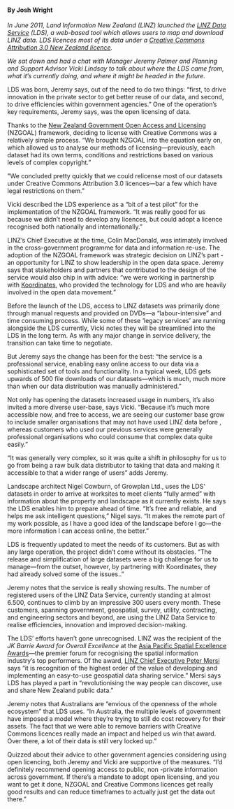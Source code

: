 <html><body><h4>By Josh Wright</h4>

<em>In June 2011, Land Information New Zealand (LINZ) launched the </em><a href="http://data.linz.govt.nz/"><em>LINZ Data Service</em></a><em> (LDS), a web-based tool which allows users to map and download LINZ data. LDS licences most of its data under a </em><a href="http://http://creativecommons.org/licenses/by/3.0/nz/" target="_blank"><em>Creative Commons Attribution 3.0 New Zealand licence</em></a><em>.</em>



<em>We sat down and had a chat with Manager Jeremy Palmer and Planning and Support Advisor Vicki Lindsay to talk about where the LDS came from, what it’s currently doing, and where it might be headed in the future.</em>



LDS was born, Jeremy says, out of the need to do two things: “first, to drive innovation in the private sector to get better reuse of our data, and second, to drive efficiencies within government agencies.” One of the operation’s key requirements, Jeremy says, was the open licensing of data.



Thanks to the <a href="http://nzgoal.info/">New Zealand Government Open Access and Licensing</a> (NZGOAL) framework, deciding to license with Creative Commons was a relatively simple process. “We brought NZGOAL into the equation early on, which allowed us to analyse our methods of licensing—previously, each dataset had its own terms, conditions and restrictions based on various levels of complex copyright.”



"We concluded pretty quickly that we could relicense most of our datasets under Creative Commons Attribution 3.0 licences—bar a few which have legal restrictions on them.”



Vicki described the LDS experience as a “bit of a test pilot” for the implementation of the NZGOAL framework. “It was really good for us because we didn’t need to develop any licences, but could adopt a licence recognised both nationally and internationally.”



LINZ’s Chief Executive at the time, Colin MacDonald, was intimately involved in the cross-government programme for data and information re-use. The adoption of the NZGOAL framework was strategic decision on LINZ’s part - an opportunity for LINZ to show leadership in the open data space. Jeremy says that stakeholders and partners that contributed to the design of the service would also chip in with advice: “we were working in partnership with <a href="http://koordinates.com/">Koordinates</a>, who provided the technology for LDS and who are heavily involved in the open data movement.”



Before the launch of the LDS, access to LINZ datasets was primarily done through manual requests and provided on DVDs—a “labour-intensive” and time consuming process. While some of these ‘legacy services’ are running alongside the LDS currently, Vicki notes they will be streamlined into the LDS in the long term. As with any major change in service delivery, the transition can take time to negotiate.



But Jeremy says the change has been for the best: “the service is a professional service, enabling easy online access to our data via a sophisticated set of tools and functionality. In a typical week, LDS gets upwards of 500 file downloads of our datasets—which is much, much more than when our data distribution was manually administered.”



Not only has opening the datasets increased usage in numbers, it’s also invited a more diverse user-base, says Vicki. “Because it’s much more accessible now, and free to access, we are seeing our customer base grow to include smaller organisations that may not have used LINZ data before , whereas customers who used our previous services were generally professional organisations who could consume that complex data quite easily.”

<p style="text-align: left;">“It was generally very complex, so it was quite a shift in philosophy for us to go from being a raw bulk data distributor to taking that data and making it accessible to that a wider range of users” adds Jeremy.</p>

<p style="text-align: left;">Landscape architect Nigel Cowburn, of Growplan Ltd., uses the LDS’ datasets in order to arrive at worksites to meet clients “fully armed” with information about the property and landscape as it currently exists. He says the LDS enables him to prepare ahead of time. “It’s free and reliable, and helps me ask intelligent questions,” Nigel says. “It makes the remote part of my work possible, as I have a good idea of the landscape before I go—the more information I can access online, the better.”</p>

LDS is frequently updated to meet the needs of its customers. But as with any large operation, the project didn’t come without its obstacles. “The release and simplification of large datasets were a big challenge for us to manage—from the outset, however, by partnering with Koordinates, they had already solved some of the issues..”



Jeremy notes that the service is really showing results. The number of registered users of the LINZ Data Service, currently standing at almost 6.500, continues to climb by an impressive 300 users every month. These customers, spanning government, geospatial, survey, utility, contracting, and engineering sectors and beyond, are using the LINZ Data Service to realise efficiencies, innovation and improved decision-making.



The LDS’ efforts haven’t gone unrecognised. LINZ was the recipient of the <em>JK Barrie Award for Overall Excellence</em> at the <a href="http://www.spatialbusiness.org/aus/Upcoming-Events/Asia-Pacific-Spatial-Excellence-Awards">Asia Pacific Spatial Excellence Awards</a>—the premier forum for recognising the spatial information industry’s top performers. Of the award, <a href="http://www.linz.govt.nz/about-linz/news-publications-and-consultations/news-and-notices/lds-named-asia-pacific%E2%80%99s-best-of-the-best">LINZ Chief Executive Peter Mersi</a> says “it is recognition of the highest order of the value of developing and implementing an easy-to-use geospatial data sharing service.” Mersi says LDS has played a part in “revolutionising the way people can discover, use and share New Zealand public data.”



Jeremy notes that Australians are “envious of the openness of the whole ecosystem” that LDS uses. “In Australia, the multiple levels of government have imposed a model where they’re trying to still do cost recovery for their assets. The fact that we were able to remove barriers with Creative Commons licences really made an impact and helped us win that award. Over there, a lot of their data is still very locked up.”



Quizzed about their advice to other government agencies considering using open licencing, both Jeremy and Vicki are supportive of the measures. “I’d definitely recommend opening access to public, non -private information across government. If there’s a mandate to adopt open licensing, and you want to get it done, NZGOAL and Creative Commons licences get really good results and can reduce timeframes to actually just get the data out there.”</body></html>